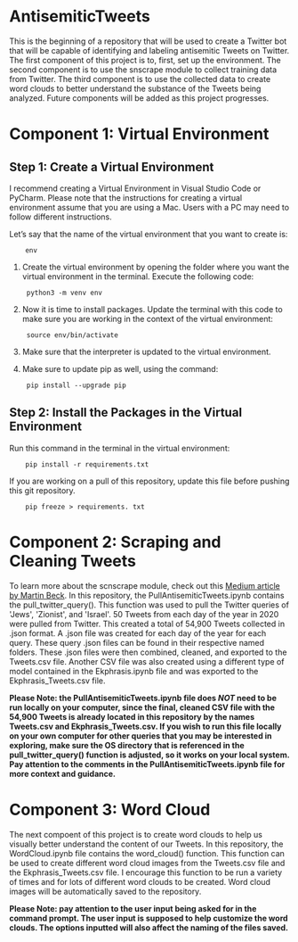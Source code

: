# AntisemiticTweets
This is the beginning of a repository that will be used to create a Twitter bot that will be capable of identifying and labeling antisemitic Tweets on Twitter. The first component of this project is to, first, set up the environment. The second component is to use the snscrape module to collect training data from Twitter. The third component is to use the collected data to create word clouds to better understand the substance of the Tweets being analyzed. Future components will be added as this project progresses.

# Component 1: Virtual Environment
## Step 1: Create a Virtual Environment
I recommend creating a Virtual Environment in Visual Studio Code or PyCharm. Please note that the instructions for creating a virtual environment assume that you are using a Mac. Users with a PC may need to follow different instructions.

Let’s say that the name of the virtual environment that you want to create is:
		
		env

1. Create the virtual environment by opening the folder where you want the virtual environment in the terminal. 
   Execute the following code:
		
		python3 -m venv env

2. Now it is time to install packages.
   Update the terminal with this code to make sure you are working in the context of the virtual environment:
		
		source env/bin/activate

3. Make sure that the interpreter is updated to the virtual environment.
   
4. Make sure to update pip as well, using the command:
		
		pip install --upgrade pip


## Step 2: Install the Packages in the Virtual Environment
Run this command in the terminal in the virtual environment:
		
		pip install -r requirements.txt

If you are working on a pull of this repository, update this file before pushing this git repository.
		
		pip freeze > requirements. txt

# Component 2: Scraping and Cleaning Tweets
To learn more about the scnscrape module, check out this [Medium article by Martin Beck](https://medium.com/better-programming/how-to-scrape-tweets-with-snscrape-90124ed006af). In this repository, the PullAntisemiticTweets.ipynb contains the pull_twitter_query(). This function was used to pull the Twitter queries of 'Jews', 'Zionist', and 'Israel'. 50 Tweets from each day of the year in 2020 were pulled from Twitter. This created a total of 54,900 Tweets collected in .json format. A .json file was created for each day of the year for each query. These query .json files can be found in their respective named folders. These .json files were then combined, cleaned, and exported to the Tweets.csv file. Another CSV file was also created using a different type of model contained in the Ekphrasis.ipynb file and was exported to the Ekphrasis_Tweets.csv file.

**Please Note: the PullAntisemiticTweets.ipynb file does _NOT_ need to be run locally on your computer, since the final, cleaned CSV file with the 54,900 Tweets is already located in this repository by the names Tweets.csv and Ekphrasis_Tweets.csv. If you wish to run this file locally on your own computer for other queries that you may be interested in exploring, make sure the OS directory that is referenced in the pull_twitter_query() function is adjusted, so it works on your local system. Pay attention to the comments in the PullAntisemiticTweets.ipynb file for more context and guidance.**

# Component 3: Word Cloud
The next compoent of this project is to create word clouds to help us visually better understand the content of our Tweets. In this repository, the WordCloud.ipynb file contains the word_cloud() function. This function can be used to create different word cloud images from the Tweets.csv file and the Ekphrasis_Tweets.csv file. I encourage this function to be run a variety of times and for lots of different word clouds to be created. Word cloud images will be automatically saved to the repository.

**Please Note: pay attention to the user input being asked for in the command prompt. The user input is supposed to help customize the word clouds. The options inputted will also affect the naming of the files saved.**


